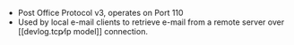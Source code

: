 
- Post Office Protocol v3, operates on Port 110
- Used by local e-mail clients to retrieve e-mail from a remote server over [[devlog.tcp⁄ip model]] connection.
